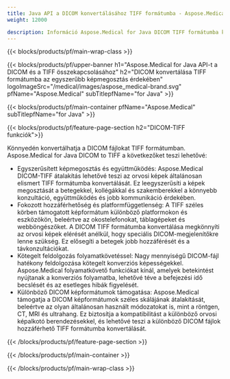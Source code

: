 ```yaml
---
title: Java API a DICOM konvertálásához TIFF formátumba - Aspose.Medical
weight: 12000

description: Információ Aspose.Medical for Java DICOM TIFF formátumba konvertálására szolgáló API-ról
---
```


{{< blocks/products/pf/main-wrap-class >}}

{{< blocks/products/pf/upper-banner h1="Aspose.Medical for Java API-t a DICOM és a TIFF összekapcsolásához" h2="DICOM konvertálása TIFF formátumba az egyszerűbb képmegosztás érdekében" logoImageSrc="/medical/images/aspose_medical-brand.svg" pfName="Aspose.Medical" subTitlepfName="for Java" >}}

{{< blocks/products/pf/main-container pfName="Aspose.Medical" subTitlepfName="for Java" >}}

{{< blocks/products/pf/feature-page-section h2="DICOM-TIFF funkciók">}}

<p>Könnyedén konvertálhatja a DICOM fájlokat TIFF formátumban. Aspose.Medical for Java DICOM to TIFF a következőket teszi lehetővé:</p>

<ul>
<li>Egyszerűsített képmegosztás és együttműködés: Aspose.Medical DICOM-TIFF átalakítás lehetővé teszi az orvosi képek általánosan elismert TIFF formátumba konvertálását. Ez leegyszerűsíti a képek megosztását a betegekkel, kollégákkal és szakemberekkel a könnyebb konzultáció, együttműködés és jobb kommunikáció érdekében.</li>
<li>Fokozott hozzáférhetőség és platformfüggetlenség: A TIFF széles körben támogatott képformátum különböző platformokon és eszközökön, beleértve az okostelefonokat, táblagépeket és webböngészőket. A DICOM TIFF formátumba konvertálása megkönnyíti az orvosi képek elérését anélkül, hogy speciális DICOM-megjelenítőkre lenne szükség. Ez elősegíti a betegek jobb hozzáférését és a távkonzultációkat.</li>
<li>Kötegelt feldolgozás folyamatkövetéssel: Nagy mennyiségű DICOM-fájl hatékony feldolgozása kötegelt konverziós képességekkel. Aspose.Medical folyamatkövető funkciókat kínál, amelyek betekintést nyújtanak a konverziós folyamatba, lehetővé téve a befejezési idő becslését és az esetleges hibák figyelését.</li>
<li>Különböző DICOM képformátumok támogatása: Aspose.Medical támogatja a DICOM képformátumok széles skálájának átalakítását, beleértve az olyan általánosan használt módozatokat is, mint a röntgen, CT, MRI és ultrahang. Ez biztosítja a kompatibilitást a különböző orvosi képalkotó berendezésekkel, és lehetővé teszi a különböző DICOM fájlok hozzáférhető TIFF formátumba konvertálását.</li>
</ul>

{{< /blocks/products/pf/feature-page-section >}}

{{< /blocks/products/pf/main-container >}}

{{< /blocks/products/pf/main-wrap-class >}}